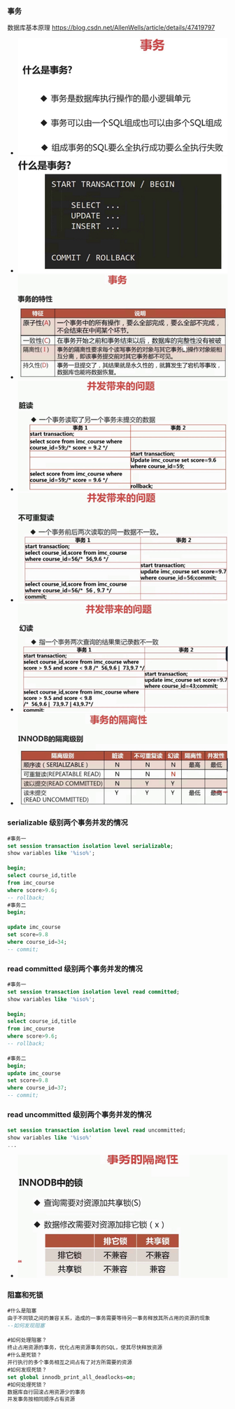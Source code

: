 
### 事务
数据库基本原理
https://blog.csdn.net/AllenWells/article/details/47419797
- ![sql](https://github.com/mini-docker/mini-sql/blob/handling_high_concurrency/img/high_%20concurrency/1.png)
- ![sql](https://github.com/mini-docker/mini-sql/blob/handling_high_concurrency/img/high_%20concurrency/2.png)
- ![sql](https://github.com/mini-docker/mini-sql/blob/handling_high_concurrency/img/high_%20concurrency/3.png)
- ![sql](https://github.com/mini-docker/mini-sql/blob/handling_high_concurrency/img/high_%20concurrency/4.png)
- ![sql](https://github.com/mini-docker/mini-sql/blob/handling_high_concurrency/img/high_%20concurrency/5.png)
- ![sql](https://github.com/mini-docker/mini-sql/blob/handling_high_concurrency/img/high_%20concurrency/6.png)
- ![sql](https://github.com/mini-docker/mini-sql/blob/handling_high_concurrency/img/high_%20concurrency/7.png)

### serializable 级别两个事务并发的情况
```sql
#事务一
set session transaction isolation level serializable;
show variables like '%iso%';

begin;
select course_id,title
from imc_course
where score>9.6;
-- rollback;
#事务二
begin;

update imc_course
set score=9.8
where course_id=34;
-- commit;

``` 
### read committed 级别两个事务并发的情况
```sql
#事务一
set session transaction isolation level read committed;
show variables like '%iso%';

begin;
select course_id,title
from imc_course
where score>9.6;
-- rollback;

#事务二
begin;
update imc_course 
set score=9.8
where course_id=37;
-- commit;

```
### read uncommitted 级别两个事务并发的情况
```sql
set session transaction isolation level read uncommitted;
show variables like '%iso%'
...
```
- ![sql](https://github.com/mini-docker/mini-sql/blob/handling_high_concurrency/img/high_%20concurrency/8.png)

### 阻塞和死锁
```sql
#什么是阻塞
由于不同锁之间的兼容关系，造成的一事务需要等待另一事务释放其所占用的资源的现象
--如何发现阻塞

#如何处理阻塞？
终止占用资源的事务，优化占用资源事务的SQL，使其尽快释放资源
#什么是死锁？
并行执行的多个事务相互之间占有了对方所需要的资源
#如何发现死锁？
set global innodb_print_all_deadlocks=on;
#如何处理死锁？
数据库自行回滚占用资源少的事务
并发事务按相同顺序占有资源

```
